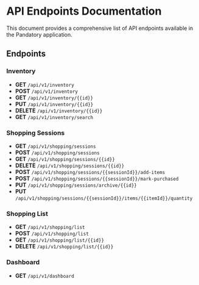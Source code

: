 # API Endpoints Documentation

This document provides a comprehensive list of API endpoints available in the Pandatory application.

## Endpoints

### Inventory

- **GET** `/api/v1/inventory`
- **POST** `/api/v1/inventory`
- **GET** `/api/v1/inventory/{{id}}`
- **PUT** `/api/v1/inventory/{{id}}`
- **DELETE** `/api/v1/inventory/{{id}}`
- **GET** `/api/v1/inventory/search`

### Shopping Sessions

- **GET** `/api/v1/shopping/sessions`
- **POST** `/api/v1/shopping/sessions`
- **GET** `/api/v1/shopping/sessions/{{id}}`
- **DELETE** `/api/v1/shopping/sessions/{{id}}`
- **POST** `/api/v1/shopping/sessions/{{sessionId}}/add-items`
- **POST** `/api/v1/shopping/sessions/{{sessionId}}/mark-purchased`
- **PUT** `/api/v1/shopping/sessions/archive/{{id}}`
- **PUT** `/api/v1/shopping/sessions/{{sessionId}}/items/{{itemId}}/quantity`

### Shopping List

- **GET** `/api/v1/shopping/list`
- **POST** `/api/v1/shopping/list`
- **GET** `/api/v1/shopping/list/{{id}}`
- **DELETE** `/api/v1/shopping/list/{{id}}`

### Dashboard

- **GET** `/api/v1/dashboard`
